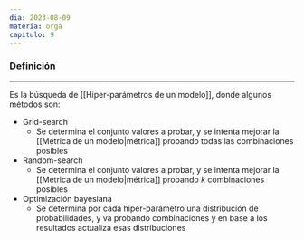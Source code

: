 ```yaml
---
dia: 2023-08-09
materia: orga
capitulo: 9
---
```

### Definición
---
Es la búsqueda de [[Hiper-parámetros de un modelo]], donde algunos métodos son:
* Grid-search
	* Se determina el conjunto valores a probar, y se intenta mejorar la [[Métrica de un modelo|métrica]] probando todas las combinaciones posibles
* Random-search
	* Se determina el conjunto valores a probar, y se intenta mejorar la [[Métrica de un modelo|métrica]] probando $k$ combinaciones posibles
* Optimización bayesiana
	* Se determina por cada hiper-parámetro una distribución de probabilidades, y va probando combinaciones y en base a los resultados actualiza esas distribuciones